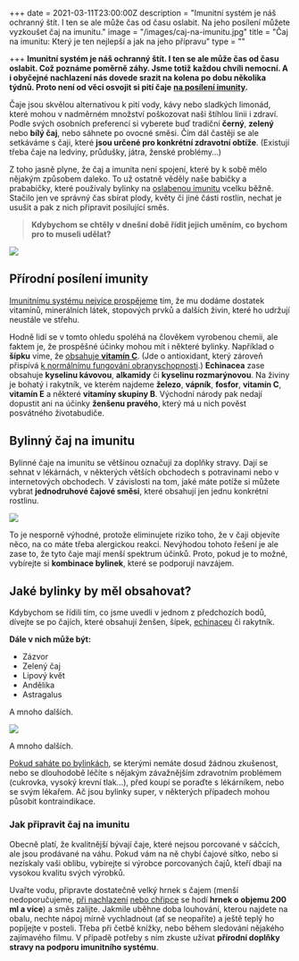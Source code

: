 +++
date = 2021-03-11T23:00:00Z
description = "Imunitní systém je náš ochranný štít. I ten se ale může čas od času oslabit. Na jeho posílení můžete vyzkoušet čaj na imunitu."
image = "/images/caj-na-imunitu.jpg"
title = "Čaj na imunitu: Který je ten nejlepší a jak na jeho přípravu"
type = ""

+++
**Imunitní systém je náš ochranný štít. I ten se ale může čas od času oslabit. Což poznáme poměrně záhy. Jsme totiž každou chvíli nemocní. A i obyčejné nachlazení nás dovede srazit na kolena po dobu několika týdnů. Proto není od věci osvojit si pití čaje** [**na posílení imunity**](https://www.oslabenaimunita.cz/5-ucinnych-tipu-na-posileni-imunity/)**.**

Čaje jsou skvělou alternativou k pití vody, kávy nebo sladkých limonád, které mohou v nadměrném množství poškozovat naši štíhlou linii i zdraví. Podle svých osobních preferencí si vyberete buď tradiční **černý**, **zelený** nebo **bílý čaj**, nebo sáhnete po ovocné směsi. Čím dál častěji se ale setkáváme s čaji, které **jsou určené pro konkrétní zdravotní obtíže**. (Existují třeba čaje na ledviny, průdušky, játra, ženské problémy…)

Z toho jasně plyne, že čaj a imunita není spojení, které by k sobě mělo nějakým způsobem daleko. To už ostatně věděly naše babičky a prababičky, které používaly bylinky na [oslabenou imunitu](https://www.oslabenaimunita.cz/oslabena-imunita-priznaky-a-prevence/) vcelku běžně. Stačilo jen ve správný čas sbírat plody, květy či jiné části rostlin, nechat je usušit a pak z nich připravit posilující směs.

> **Kdybychom se chtěly v dnešní době řídit jejich uměním, co bychom pro to museli udělat?**

![](/images/zazvorovy-caj-na-imunitu.jpg)

## Přírodní posílení imunity

[Imunitnímu systému nejvíce prospějeme](https://www.oslabenaimunita.cz/imunitni-system-vite-jak-funguje/) tím, že mu dodáme dostatek vitamínů, minerálních látek, stopových prvků a dalších živin, které ho udržují neustále ve střehu.

Hodně lidí se v tomto ohledu spoléhá na člověkem vyrobenou chemii, ale faktem je, že prospěšné účinky mohou mít i některé bylinky. Například o **šípku** víme, že [obsahuje **vitamín C**](https://www.oslabenaimunita.cz/blog/vitamin-c-pro-zdravou-imunitu/). (Jde o antioxidant, který zároveň přispívá [k normálnímu fungování obranyschopnosti](https://www.oslabenaimunita.cz/blog/obranyschopnost-organismu-co-ji-oslabuje-a-jak-ji-posilit/).) **Echinacea** zase obsahuje **kyselinu kávovou**, **alkamidy** či **kyselinu rozmarýnovou**. Na živiny je bohatý i rakytník, ve kterém najdeme **železo**, **vápník**, **fosfor**, **vitamín C**, **vitamín E** a některé **vitamíny skupiny B**. Východní národy pak nedají dopustit ani na účinky **ženšenu pravého**, který má u nich pověst posvátného životabudiče.

## Bylinný čaj na imunitu

Bylinné čaje na imunitu se většinou označují za doplňky stravy. Dají se sehnat v lékárnách, v některých větších obchodech s potravinami nebo v internetových obchodech. V závislosti na tom, jaké máte potíže si můžete vybrat **jednodruhové čajové směsi**, které obsahují jen jednu konkrétní rostlinu.

![](/images/bylinny-caj-na-imunitu.jpg)

To je nesporně výhodné, protože eliminujete riziko toho, že v čaji objevíte něco, na co máte třeba alergickou reakci. Nevýhodou tohoto řešení je ale zase to, že tyto čaje mají menší spektrum účinků. Proto, pokud je to možné, vybírejte si **kombinace bylinek**, které se podporují navzájem.

## Jaké bylinky by měl obsahovat?

Kdybychom se řídili tím, co jsme uvedli v jednom z předchozích bodů, dívejte se po čajích, které obsahují ženšen, šípek, [echinaceu](https://www.oslabenaimunita.cz/blog/echinacea-vyresi-vase-problemy-s-imunitou/) či rakytník.

**Dále v nich může být:**

* Zázvor
* Zelený čaj
* Lipový květ
* Andělika
* Astragalus

A mnoho dalších.

![](/images/jak-pripravit-caj-na-imunitu.jpg)

A mnoho dalších.

[Pokud saháte po bylinkách](https://www.oslabenaimunita.cz/4-nejucinnejsi-bylinky-na-podporu-imunity/), se kterými nemáte dosud žádnou zkušenost, nebo se dlouhodobě léčíte s nějakým závažnějším zdravotním problémem (cukrovka, vysoký krevní tlak…), před koupí se poraďte s lékárníkem, nebo se svým lékařem. Ač jsou bylinky super, v některých případech mohou působit kontraindikace.

### Jak připravit čaj na imunitu

Obecně platí, že kvalitnější bývají čaje, které nejsou porcované v sáčcích, ale jsou prodávané na váhu. Pokud vám na ně chybí čajové sítko, nebo si nezískaly vaši oblibu, vybírejte si výrobce porcovaných čajů, kteří dbají na vysokou kvalitu svých výrobků.

Uvařte vodu, připravte dostatečně velký hrnek s čajem (menší nedoporučujeme, [při nachlazení](https://www.oslabenaimunita.cz/blog/caj-na-nachlazeni-jak-ho-pripravit-a-ktery-pomuze/) [nebo chřipce](https://www.oslabenaimunita.cz/blog/nejcastejsi-priznaky-chripky-a-jeji-lecba/) se hodí **hrnek o objemu 200 ml a více**) a směs zalijte. Jakmile uběhne doba louhování, kterou najdete na obalu, nechte nápoj mírně vychladnout (ať se neopaříte) a ještě teplý ho popíjejte v posteli. Třeba při četbě knížky, nebo během sledování nějakého zajímavého filmu. V případě potřeby s ním zkuste užívat **přírodní doplňky stravy na podporu imunitního systému**.